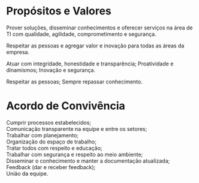 # Propósitos e Valores

Prover soluções, disseminar conhecimentos e oferecer serviços na área de TI com qualidade, agilidade, comprometimento e segurança.

Respeitar as pessoas e agregar valor e inovação para todas as áreas da empresa.

Atuar com integridade, honestidade e transparência; Proatividade e dinamismos; Inovação e segurança.

Respeitar as pessoas; Sempre repassar conhecimento.

# Acordo de Convivência
Cumprir processos estabelecidos;  
Comunicação transparente na equipe e entre os setores;  
Trabalhar com planejamento;  
Organização do espaço de trabalho;  
Tratar todos com respeito e educação;  
Trabalhar com segurança e respeito ao meio ambiente;  
Disseminar o conhecimento e manter a documentação atualizada;  
Feedback (dar e receber feedback);  
União da equipe.
